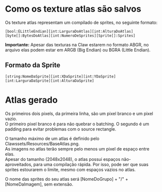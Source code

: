 # Como os texture atlas são salvos
Os texture atlas representam um compilado de sprites, no seguinte formato:

```
[bool:ÉLittleEndian][int:LarguraDoAtlas][int:AlturaDoAtlas][byte[]:BytesDoAtlas][int:NumeroDeSprites][Sprite[]:Sprites]
```

**Importante:** Apesar das texturas na Claw estarem no formato ABGR, no arquivo elas podem estar em ARGB (Big Endian) ou BGRA (Little Endian).<br>

## Formato da Sprite

```
[string:NomeDaSprite][int:XDaSprite][int:YDaSprite][int:LarguraDaSprite][int:AlturaDaSprite]
```

# Atlas gerado

Os primeiros dois pixels, da primeira linha, são um pixel branco e um pixel vazio.<br>
O primeiro pixel branco é para não quebrar o batching. O segundo é um padding para evitar problemas com o source rectangle.<br>

O tamanho máximo de um atlas é definido pelo Clawssets/Resources/BaseAtlas.png.<br>
As imagens no atlas terão sempre pelo menos um pixel de espaço entre elas.<br>
Apesar do tamanho (2048x2048), o atlas possui espaços não-aproveitados, para uma compilação rápida. Por isso, pode ser que suas sprites estourarem o limite, mesmo com espaços vazios no atlas.<br>

O nome das sprites do seu atlas será [NomeDoGrupo] + "/" + [NomeDaImagem], sem extensão.